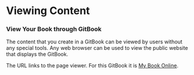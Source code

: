 # Viewing Content

### View Your Book through GitBook

The content that you create in a GitBook can be viewed by users without any special tools. Any web browser can be used to view the public website that displays the GitBook.

The URL links to the page viewer.  For this GitBook it is [My Book Online](https://shrinking-world.gitbook.io/my-book-online/). 

